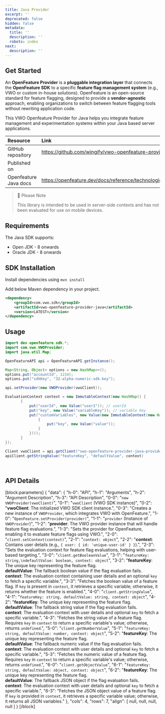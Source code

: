 ```yaml
---
title: Java Provider
excerpt: ''
deprecated: false
hidden: false
metadata:
  title: ''
  description: ''
  robots: index
next:
  description: ''
---
```

## Get Started

An **OpenFeature Provider** is a **pluggable integration layer** that connects the **OpenFeature SDK** to a specific **feature flag management system** (e.g., VWO or custom in-house solutions). OpenFeature is an open-source standard for feature flagging, designed to provide a **vendor-agnostic** approach, enabling organizations to switch between feature flagging tools without rewriting application code.

This VWO Openfeature Provider for Java helps you integrate feature management and experimentation systems within your Java based server applications.

| Resource              | Link                                                              |
| :-------------------- | :---------------------------------------------------------------- |
| GitHub repository     | <https://github.com/wingify/vwo-openfeature-provider-java>        |
| Published on          |                                                                   |
| Openfeature Java docs | <https://openfeature.dev/docs/reference/technologies/server/java> |

> 🚧 Please Note
> 
> This library is intended to be used in server-side contexts and has not been evaluated for use on mobile devices.

## Requirements

The Java SDK supports:

- Open JDK - 8 onwards
- Oracle JDK - 8 onwards

## SDK Installation

Install dependencies using `mvn install`

Add below Maven dependency in your project.

```xml XML
<dependency>
    <groupId>com.vwo.sdk</groupId>
    <artifactId>vwo-openfeature-provider-java</artifactId>
    <version>LATEST</version>
</dependency>
```

## Usage

```java Java
import dev.openfeature.sdk.*;
import com.vwo.VWOProvider;
import java.util.Map;

OpenFeatureAPI api = OpenFeatureAPI.getInstance();

Map<String, Object> options = new HashMap<>();
options.put("accountId", 1234);
options.put("sdkKey", "32-alpha-numeric-sdk-key");

api.setProvider(new VWOProvider(vwoClient));

EvaluationContext context = new ImmutableContext(new HashMap() {
       {
           put("userId", new Value("user1")); // userId
           put("key", new Value("variableKey")); // variable key
           put("customVariables", new Value(new ImmutableContext(new HashMap() {
               {
                   put("key", new Value("value"));
               }
           })));
       }
});

Client vwoClient = api.getClient("vwo-openfeature-provider-java-provider");
apiClient.getStringValue("featureKey", "defaultValue", context)
```

<br />

## API Details

[block:parameters]
{
  "data": {
    "h-0": "API",
    "h-1": "Arguments",
    "h-2": "Argument Description",
    "h-3": "API Description",
    "0-0": "`new VWOProvider(vwoClient)`",
    "0-1": "`vwoClient` (VWO SDK instance)",
    "0-2": "**vwoClient**: The initialized VWO SDK client instance.",
    "0-3": "Creates a new instance of `VWOProvider`, which integrates VWO with OpenFeature.",
    "1-0": "`OpenFeature.setProvider(provider)`",
    "1-1": "`provider` (Instance of `VWOProvider`)",
    "1-2": "**provider**: The VWO provider instance that will handle feature flag evaluations.",
    "1-3": "Sets the provider for OpenFeature, enabling it to evaluate feature flags using VWO.",
    "2-0": "`client.setContext(context)`",
    "2-1": "`context: object`",
    "2-2": "**context**: Contains user details (e.g., `{ user: { id: 'unique-user-id' } }`).",
    "2-3": "Sets the evaluation context for feature flag evaluations, helping with user-based targeting.",
    "3-0": "`client.getBooleanValue`",
    "3-1": "`featureKey: string,\ndefaultValue: boolean, context: object`",
    "3-2": "**featureKey**: The unique key representing the feature flag.<br>**defaultValue**: The fallback boolean value if the flag evaluation fails.<br>**context**: The evaluation context containing user details and an optional `key` to fetch a specific variable.",
    "3-3": "Fetches the boolean value of a feature flag. If `key` is present in `context`, it retrieves a specific variable; otherwise, it returns whether the feature is enabled.",
    "4-0": "`client.getStringValue`",
    "4-1": "`featureKey: string, defaultValue: string, context: object`",
    "4-2": "**featureKey**: The unique key representing the feature flag.<br>**defaultValue**: The fallback string value if the flag evaluation fails.<br>**context**: The evaluation context with user details and optional `key` to fetch a specific variable.",
    "4-3": "Fetches the string value of a feature flag. Requires `key` in `context` to return a specific variable's value; otherwise, returns `undefined`.",
    "5-0": "`client.getNumberValue`",
    "5-1": "`featureKey: string, defaultValue: number, context: object`",
    "5-2": "**featureKey**: The unique key representing the feature flag.<br>**defaultValue**: The fallback numeric value if the flag evaluation fails.<br>**context**: The evaluation context with user details and optional `key` to fetch a specific variable.",
    "5-3": "Fetches the numeric value of a feature flag. Requires `key` in `context` to return a specific variable's value; otherwise, returns `undefined`.",
    "6-0": "`client.getObjectValue`",
    "6-1": "`featureKey: string, defaultValue: object, context: object`",
    "6-2": "**featureKey**: The unique key representing the feature flag.<br>**defaultValue**: The fallback JSON object if the flag evaluation fails.<br>**context**: The evaluation context with user details and optional `key` to fetch a specific variable.",
    "6-3": "Fetches the JSON object value of a feature flag. If `key` is provided in `context`, it retrieves a specific variable value; otherwise, it returns all JSON variables."
  },
  "cols": 4,
  "rows": 7,
  "align": [
    null,
    null,
    null,
    null
  ]
}
[/block]